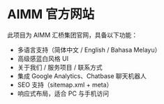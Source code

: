 # AIMM 官方网站

此项目为 AIMM 汇桥集团官网，具备以下功能：

- 多语言支持（简体中文 / English / Bahasa Melayu）
- 高级感蓝白风格 UI
- 关于我们 / 服务项目 / 联系方式
- 集成 Google Analytics、Chatbase 聊天机器人
- SEO 支持（sitemap.xml + meta）
- 响应式布局，适合 PC 与手机访问
